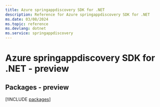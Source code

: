 ```yaml
---
title: Azure springappdiscovery SDK for .NET
description: Reference for Azure springappdiscovery SDK for .NET
ms.date: 03/08/2024
ms.topic: reference
ms.devlang: dotnet
ms.service: springappdiscovery
---
```

# Azure springappdiscovery SDK for .NET - preview
## Packages - preview
[!INCLUDE [packages](springappdiscovery-index.md)]